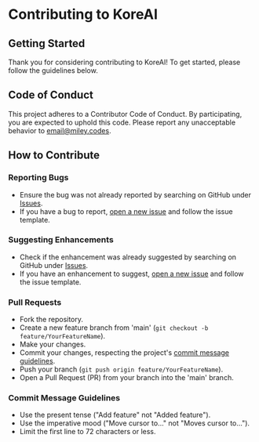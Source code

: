 # Contributing to KoreAI

## Getting Started

Thank you for considering contributing to KoreAI! To get started, please follow the guidelines below.

## Code of Conduct

This project adheres to a Contributor Code of Conduct. By participating, you are expected to uphold this code. Please report any unacceptable behavior to email@miley.codes.

## How to Contribute

### Reporting Bugs

- Ensure the bug was not already reported by searching on GitHub under [Issues](https://github.com/socket-link/kore-ai/issues).
- If you have a bug to report, [open a new issue](https://github.com/socket-link/kore-ai/issues/new) and follow the issue template.

### Suggesting Enhancements

- Check if the enhancement was already suggested by searching on GitHub under [Issues](https://github.com/socket-link/kore-ai/issues).
- If you have an enhancement to suggest, [open a new issue](https://github.com/socket-link/kore-ai/issues/new) and follow the issue template.

### Pull Requests

- Fork the repository.
- Create a new feature branch from 'main' (`git checkout -b feature/YourFeatureName`).
- Make your changes.
- Commit your changes, respecting the project's [commit message guidelines](#commit-message-guidelines).
- Push your branch (`git push origin feature/YourFeatureName`).
- Open a Pull Request (PR) from your branch into the 'main' branch.

### Commit Message Guidelines

- Use the present tense ("Add feature" not "Added feature").
- Use the imperative mood ("Move cursor to..." not "Moves cursor to...").
- Limit the first line to 72 characters or less.

